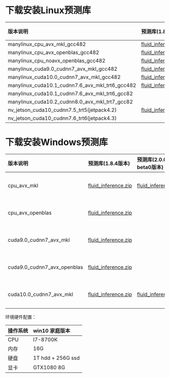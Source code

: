 # 下载安装Linux预测库

| 版本说明      |     预测库(1.8.5版本)  |预测库(2.0.0-rc0版本)   |     预测库(develop版本)     |  
|:---------|:-------------------|:-------------------|:----------------|
|manylinux_cpu_avx_mkl_gcc482|[fluid_inference.tgz](https://paddle-inference-lib.bj.bcebos.com/1.8.5-cpu-avx-mkl/fluid_inference.tgz)|[paddle_inference.tgz](https://paddle-inference-lib.bj.bcebos.com/2.0.0-rc0-cpu-avx-mkl/paddle_inference.tgz)|[paddle_inference.tgz](https://paddle-inference-lib.bj.bcebos.com/latest-cpu-avx-mkl/paddle_inference.tgz)|
|manylinux_cpu_avx_openblas_gcc482|[fluid_inference.tgz](https://paddle-inference-lib.bj.bcebos.com/1.8.5-cpu-avx-openblas/fluid_inference.tgz)||[paddle_inference.tgz](https://paddle-inference-lib.bj.bcebos.com/latest-cpu-avx-openblas/paddle_inference.tgz)|
|manylinux_cpu_noavx_openblas_gcc482|[fluid_inference.tgz](https://paddle-inference-lib.bj.bcebos.com/1.8.5-cpu-noavx-openblas/fluid_inference.tgz)||[paddle_inference.tgz](https://paddle-inference-lib.bj.bcebos.com/latest-cpu-noavx-openblas/paddle_inference.tgz)|
|manylinux_cuda9.0_cudnn7_avx_mkl_gcc482|[fluid_inference.tgz](https://paddle-inference-lib.bj.bcebos.com/1.8.5-gpu-cuda9-cudnn7-avx-mkl/fluid_inference.tgz)|[paddle_inference.tgz](https://paddle-inference-lib.bj.bcebos.com/2.0.0-rc0-gpu-cuda9-cudnn7-avx-mkl/paddle_inference.tgz)|[paddle_inference.tgz](https://paddle-inference-lib.bj.bcebos.com/latest-gpu-cuda9-cudnn7-avx-mkl/paddle_inference.tgz)|
|manylinux_cuda10.0_cudnn7_avx_mkl_gcc482|[fluid_inference.tgz](https://paddle-inference-lib.bj.bcebos.com/1.8.5-gpu-cuda10-cudnn7-avx-mkl/fluid_inference.tgz)|[paddle_inference.tgz](https://paddle-inference-lib.bj.bcebos.com/2.0.0-rc0-gpu-cuda10-cudnn7-avx-mkl/paddle_inference.tgz)|[paddle_inference.tgz](https://paddle-inference-lib.bj.bcebos.com/latest-gpu-cuda10-cudnn7-avx-mkl/paddle_inference.tgz)|
|manylinux_cuda10.1_cudnn7.6_avx_mkl_trt6_gcc482|[fluid_inference.tgz](https://paddle-inference-lib.bj.bcebos.com/1.8.5-gpu-cuda10.1-cudnn7.6-avx-mkl-trt6/fluid_inference.tgz)||||
|manylinux_cuda10.1_cudnn7.6_avx_mkl_trt6_gcc82||[paddle_inference.tgz](https://paddle-inference-lib.bj.bcebos.com/2.0.0-rc0-gpu-cuda10.1-cudnn7-avx-mkl/paddle_inference.tgz)|||
|manylinux_cuda10.2_cudnn8.0_avx_mkl_trt7_gcc82||[paddle_inference.tgz](https://paddle-inference-lib.bj.bcebos.com/2.0.0-rc0-gpu-cuda10.2-cudnn8-avx-mkl/paddle_inference.tgz)|||
|nv_jetson_cuda10_cudnn7.5_trt5(jetpack4.2)|[fluid_inference.tgz](https://paddle-inference-lib.bj.bcebos.com/1.8.5-nv-jetson-cuda10-cudnn7.5-trt5/fluid_inference.tgz)||||
|nv_jetson_cuda10_cudnn7.6_trt6(jetpack4.3)||[paddle_inference.tgz](https://paddle-inference-lib.bj.bcebos.com/2.0.0-rc0-nv-jetson-cuda10-cudnn7.6-trt6/paddle_inference.tgz)|||


# 下载安装Windows预测库


| 版本说明      |     预测库(1.8.4版本)  |预测库(2.0.0-beta0版本)   |     编译器     |    构建工具      |  cuDNN  |  CUDA  |
|:---------|:-------------------|:-------------------|:----------------|:--------|:-------|:-------|
|    cpu_avx_mkl | [fluid_inference.zip](https://paddle-wheel.bj.bcebos.com/1.8.4/win-infer/mkl/cpu/fluid_inference_install_dir.zip) | [fluid_inference.zip](https://paddle-wheel.bj.bcebos.com/2.0.0-beta0/win-infer/mkl/cpu/fluid_inference_install_dir.zip) | MSVC 2015 update 3|  CMake v3.16.0  |
|    cpu_avx_openblas | [fluid_inference.zip](https://paddle-wheel.bj.bcebos.com/1.8.4/win-infer/open/cpu/fluid_inference_install_dir.zip) || MSVC 2015 update 3|  CMake v3.16.0  |
|    cuda9.0_cudnn7_avx_mkl | [fluid_inference.zip](https://paddle-wheel.bj.bcebos.com/1.8.4/win-infer/mkl/post97/fluid_inference_install_dir.zip) ||  MSVC 2015 update 3 |  CMake v3.16.0  |  7.3.1  |   9.0    |
|    cuda9.0_cudnn7_avx_openblas | [fluid_inference.zip](https://paddle-wheel.bj.bcebos.com/1.8.4/win-infer/open/post97/fluid_inference_install_dir.zip) || MSVC 2015 update 3 |  CMake v3.16.0  |  7.3.1  |   9.0    |
|    cuda10.0_cudnn7_avx_mkl | [fluid_inference.zip](https://paddle-wheel.bj.bcebos.com/1.8.4/win-infer/mkl/post107/fluid_inference_install_dir.zip) | [fluid_inference.zip](https://paddle-wheel.bj.bcebos.com/1.8.3/win-infer/mkl/cpu/fluid_inference_install_dir.zip) | MSVC 2015 update 3 |  CMake v3.16.0  |  7.4.1  |   10.0    |


环境硬件配置：

| 操作系统      |    win10 家庭版本      |
|:---------|:-------------------|
| CPU      |      I7-8700K      |
| 内存 | 16G               |
| 硬盘 | 1T hdd + 256G ssd |
| 显卡 | GTX1080 8G        |
